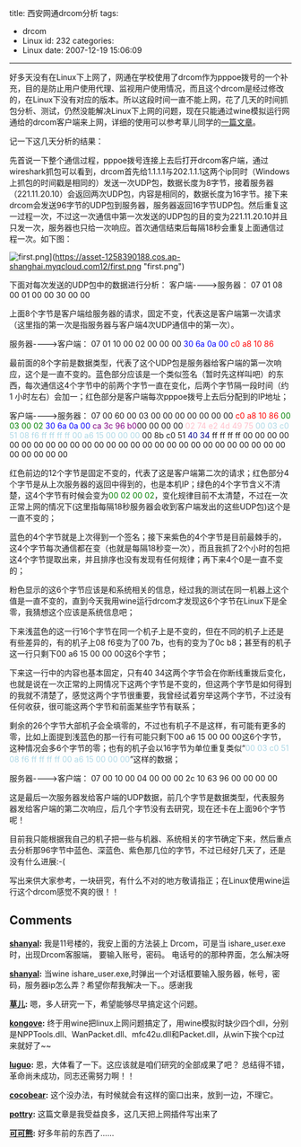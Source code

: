 title: 西安网通drcom分析
tags:
  - drcom
  - Linux
id: 232
categories:
  - Linux
date: 2007-12-19 15:06:09
---

好多天没有在Linux下上网了，网通在学校使用了drcom作为pppoe拨号的一个补充，目的是防止用户使用代理、监视用户使用情况，而且这个drcom是经过修改的，在Linux下没有对应的版本。所以这段时间一直不能上网，花了几天的时间抓包分析、测试，仍然没能解决Linux下上网的问题，现在只能通过wine模拟运行网通给的drcom客户端来上网，详细的使用可以参考草儿同学的[一篇文章](http://www.hao150.cn/blog/2007/12/18/linux下利用wine安装drcom客户端插件/)。

记一下这几天分析的结果：

先首说一下整个通信过程，pppoe拨号连接上去后打开drcom客户端，通过wireshark抓包可以看到，drcom首先给1.1.1.1与202.1.1.1这两个ip同时（Windows上抓包的时间戳是相同的）发送一次UDP包，数据长度为8字节，接着服务器（221.11.20.10）会返回两次UDP包，内容是相同的，数据长度为16字节。接下来drcom会发送96字节的UDP包到服务器，服务器返回16字节UDP包。然后重复这一过程一次，不过这一次通信中第一次发送的UDP包的目的变为221.11.20.10并且只发一次，服务器也只给一次响应。首次通信结束后每隔18秒会重复上面通信过程一次。如下图：

![first.png](https://asset-1258390188.cos.ap-shanghai.myqcloud.com/first.png)](https://asset-1258390188.cos.ap-shanghai.myqcloud.com12/first.png "first.png")

下面对每次发送的UDP包中的数据进行分析：
客户端---->服务器：
07 01 08 00 01 00  00 30  00 00

上面8个字节是客户端给服务器的请求，固定不变，代表这是客户端第一次请求（这里指的第一次是指服务器与客户端4次UDP通信中的第一次）。

服务器---->客户端：
07 01 10 00 02 00 00 00 <font color=blue>30 6a 0a 00</font> <font color=red>c0 a8 10 86</font>

最前面的8个字前是数据类型，代表了这个UDP包是服务器给客户端的第一次响应，这个是一直不变的。蓝色部分应该是一个类似签名（暂时先这样叫吧）的东西，每次通信这4个字节中的前两个字节一直在变化，后两个字节隔一段时间（约1 小时左右）会加一；红色部分是客户端每次pppoe拨号上去后分配到的IP地址；

客户端---->服务器：
07 00 60 00 03 00 00 00 00 00 00 00 
<font color=red>c0 a8 10 86</font><font color=green> 00 03 00 02 </font>
<font color=blue>30 6a 0a 00 </font><font color=purple>ca 3c 96 b0</font>00 00 00 00 <font color=pink> 02 74 e2 4d 49 75 </font> 
<font color=lightblue>00 03 c0 51 08 f6 ff ff ff ff 00 a6 15 00 00 00</font>
00 8b c0 51 <font color=darkblue>40 34</font> ff ff ff ff 00 00 00 00 00 00
00 00 00 00 00 00 00 00 00 00 00 00 00 00 00 00
00 00 00 00 00 00 00 00 00 00 

红色前边的12个字节是固定不变的，代表了这是客户端第二次的请求；红色部分4个字节是从上次服务器的返回中得到的，也是本机IP；绿色的4个字节含义不清楚，这4个字节有时候会变为<font color=green>00 02 00 02</font>，变化规律目前不太清楚，不过在一次正常上网的情况下(这里指每隔18秒服务器会收到客户端发出的这些UDP包)这个是一直不变的；

蓝色的4个字节就是上次得到一个签名；接下来紫色的4个字节是目前最棘手的，这4个字节每次通信都在变（也就是每隔18秒变一次），而且我抓了2个小时的包把这4个字节提取出来，并且排序也没有发现有任何规律；再下来4个0是一直不变的；

粉色显示的这6个字节应该是和系统相关的信息，经过我的测试在同一机器上这个值是一直不变的，直到今天我用wine运行drcom才发现这6个字节在Linux下是全零，我猜想这个应该是系统信息吧；

下来浅蓝色的这一行16个字节在同一个机子上是不变的，但在不同的机子上还是有些差异的，有的机子上08 f6变为了00 7b，也有的变为了0c b8；甚至有的机子这一行只剩下00 a6 15 00 00 00这6个字节；

下来这一行中的内容也基本固定，只有40 34这两个字节会在你断线重拨后变化，也就是说在一次正常的上网情况下这两个字节是不变的，但这两个字节是如何得到的我就不清楚了，感觉这两个字节很重要，我曾经试着穷举这两个字节，不过没有任何收获，很可能这两个字节和前面某些字节有联系；

剩余的26个字节大部机子会全填零的，不过也有机子不是这样，有可能有更多的零，比如上面提到浅蓝色的那一行有可能只剩下00 a6 15 00 00 00这6个字节，这种情况会多6个字节的零；也有的机子会以16字节为单位重复类似“<font color=lightblue>00 03 c0 51 08 f6 ff ff ff ff 00 a6 15 00 00 00</font>”这样的数据；

服务器---->客户端：
07 00 10 00 04 00  00 00 2c 10 63 96 00 00 00 00 

这是最后一次服务器发给客户端的UDP数据，前几个字节是数据类型，代表服务器发给客户端的第二次响应，后几个字节没有去研究，现在还卡在上面96个字节呢！

目前我只能根据我自己的机子把一些与机器、系统相关的字节确定下来，然后重点去分析那96字节中蓝色、深蓝色、紫色那几位的字节，不过已经好几天了，还是没有什么进展:-(

写出来供大家参考，一块研究，有什么不对的地方敬请指正；在Linux使用wine运行这个drcom感觉不爽的很！！
## Comments

**[shanyal](#2955 "2008-03-13 17:17:09"):** 我是11号楼的，我安上面的方法装上 Drcom，可是当 ishare_user.exe时，出现Drcom客服端， 要输入账号，密码。 电话号的的那种界面，怎么解决呀

**[shanyal](#2956 "2008-03-13 20:03:36"):** 当wine ishare_user.exe,时弹出一个对话框要输入服务器，帐号，密码，服务器ip怎么弄？希望你帮我解决一下。。感谢我

**[草儿](#2714 "2007-12-19 23:15:05"):** 嗯，多人研究一下，希望能够尽早搞定这个问题。

**[kongove](#2728 "2007-12-20 18:47:35"):** 终于用wine把linux上网问题搞定了，用wine模拟时缺少四个dll，分别是NPPTools.dll、WanPacket.dll、mfc42u.dll和Packet.dll，从win下挨个cp过来就好了~~

**[luguo](#2730 "2007-12-20 23:18:55"):** 恩，大体看了一下。这应该就是咱们研究的全部成果了吧？ 总结得不错，革命尚未成功，同志还需努力啊！！

**[cocobear](#3010 "2008-03-19 20:01:05"):** 这个没办法，有时候就会有这样的窗口出来，放到一边，不理它。

**[pottry](#9921 "2011-04-28 17:58:21"):** 这篇文章是我受益良多，这几天把上网插件写出来了

**[可可熊](#10174 "2011-05-22 15:01:38"):** 好多年前的东西了……

